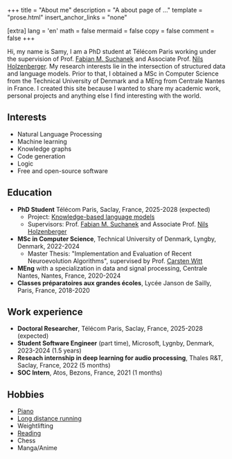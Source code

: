 +++
title = "About me"
description = "A about page of ..."
template = "prose.html"
insert_anchor_links = "none"

[extra]
lang = 'en'
math = false
mermaid = false
copy = false
comment = false
+++

Hi, my name is Samy, I am a PhD student at Télécom Paris working under the supervision of Prof. [Fabian M. Suchanek](https://suchanek.name/) and Associate Prof.
[Nils Holzenberger](https://perso.telecom-paristech.fr/holzenberger). My research interests lie in the intersection of structured data and language models.
Prior to that, I obtained a MSc in Computer Science from the Technical University of Denmark and a MEng from Centrale Nantes in
France. I created this site because I wanted to share my academic work, personal projects and anything else I find interesting with the world.

## Interests

* Natural Language Processing
* Machine learning
* Knowledge graphs
* Code generation
* Logic
* Free and open-source software

## Education

* **PhD Student** Télécom Paris, Saclay, France, 2025-2028 (expected)
    * Project: [Knowledge-based language models](https://suchanek.name/work/research/kb-lm/index.html)
    * Supervisors: Prof. [Fabian M. Suchanek](https://suchanek.name/) and Associate Prof. [Nils Holzenberger](https://perso.telecom-paristech.fr/holzenberger)
* **MSc in Computer Science**, Technical University of Denmark, Lyngby, Denmark, 2022-2024
    * Master Thesis: "Implementation and Evaluation of Recent Neuroevolution Algorithms", supervised by Prof. [Carsten Witt](https://www.imm.dtu.dk/~cawi/)
* **MEng** with a specialization in data and signal processing, Centrale Nantes, Nantes, France, 2020-2024
* **Classes préparatoires aux grandes écoles**, Lycée Janson de Sailly, Paris, France, 2018-2020

## Work experience

* **Doctoral Researcher**, Télécom Paris, Saclay, France, 2025-2028 (expected)
* **Student Software Engineer** (part time), Microsoft, Lygnby, Denmark, 2023-2024 (1.5 years)
* **Reseach internship in deep learning for audio processing**, Thales R&T, Saclay, France, 2022 (5 months)
* **SOC Intern**, Atos, Bezons, France, 2021 (1 months)

## Hobbies

* [Piano](/blog/piano)
* [Long distance running](https://www.strava.com/athletes/126848062)
* Weightlifting
* [Reading](/blog/books)
* Chess
* Manga/Anime
